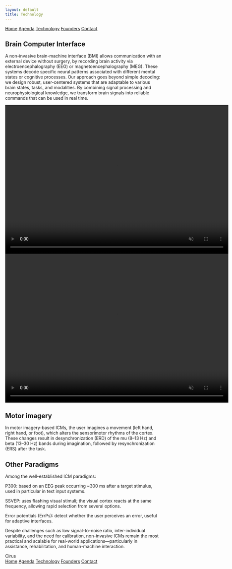 ```yaml
---
layout: default
title: Technology
---
```


<div class="background">
  <div class="nav-links">
    <a href="{{ site.baseurl }}/index_en.html">Home</a>
    <a href="{{ site.baseurl }}/about_en.html">Agenda</a>
    <a href="{{ site.baseurl }}/projects_en.html">Technology</a>
    <a href="{{ site.baseurl }}/gallery_en.html">Founders</a>
    <a href="{{ site.baseurl }}/contact_en.html">Contact</a>
  </div>

  <div class="container_techno">
  <div class="text-box_techno">
    <h2>Brain Computer Interface</h2>
    <p>
      A non-invasive brain-machine interface (BMI) allows communication with an external device without surgery, by recording brain activity via electroencephalography (EEG) or magnetoencephalography (MEG).  
      These systems decode specific neural patterns associated with different mental states or cognitive processes. 
      Our approach goes beyond simple decoding: we design robust, user-centered systems that are adaptable to various brain states, tasks, and modalities. By combining signal processing and neurophysiological knowledge, we transform brain signals into reliable commands that can be used in real time.
    </p>
  </div>
  <div class="video-box_techno">
  <video src="{{ site.baseurl }}/assets/video/BCI_explication.mp4" type="video/mp4" width="720"
  height="480" autoplay muted loop playsinline>></video>
  </div>

</div>


<div class="container_techno">
<div class="video-box_techno">
<video src="{{ site.baseurl }}/assets/video/MI_anim.mp4" type="video/mp4" width="720"
  height="480" autoplay muted loop playsinline>></video>
  </div>
  <div class="text-box_techno">
    <h2>Motor imagery</h2>
    <p>
      In motor imagery-based ICMs, the user imagines a movement (left hand, right hand, or foot), which alters the sensorimotor rhythms of the cortex. These changes result in desynchronization (ERD) of the mu (8–13 Hz) and beta (13–30 Hz) bands during imagination, followed by resynchronization (ERS) after the task.
    </p>
  </div>

</div>
<div class="container_techno">
<div class="text-box_techno">
    <h2>Other Paradigms</h2>
    <p>
      Among the well-established ICM paradigms:

P300: based on an EEG peak occurring ~300 ms after a target stimulus, used in particular in text input systems.

SSVEP: uses flashing visual stimuli; the visual cortex reacts at the same frequency, allowing rapid selection from several options.

Error potentials (ErrPs): detect whether the user perceives an error, useful for adaptive interfaces.

Despite challenges such as low signal-to-noise ratio, inter-individual variability, and the need for calibration, non-invasive ICMs remain the most practical and scalable for real-world applications—particularly in assistance, rehabilitation, and human-machine interaction.
</p>
</div>

</div>

<div class="nav-banner_banner ">
  <div class="banner-background-text">Cirus</div>
  <div class="nav-links_banner ">
    <a href="{{ site.baseurl }}/index_en.html">Home</a>
    <a href="{{ site.baseurl }}/about_en.html">Agenda</a>
    <a href="{{ site.baseurl }}/projects_en.html">Technology</a>
    <a href="{{ site.baseurl }}/gallery_en.html">Founders</a>
    <a href="{{ site.baseurl }}/contact_en.html">Contact</a>
  </div>
</div>